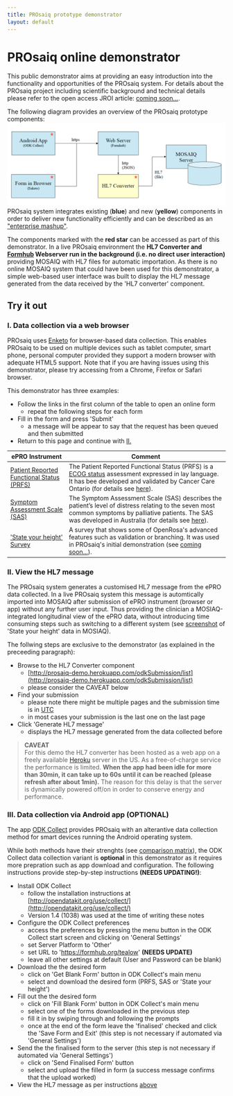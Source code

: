 ```yaml
---
title: PROsaiq prototype demonstrator
layout: default
---
```



# PROsaiq online demonstrator

This public demonstrator aims at providing an easy introduction into the functionality and opportunities of the PROsaiq system. For details about the PROsaiq project including scientific background and technical details please refer to the open access JROI article: [coming soon...](http://jroi.org).

The following diagram provides an overview of the PROsaiq prototype components:
![PROsaiq prototype demonstrator overview](images/prosaiq-demo.png)
PROsaiq system integrates existing (**blue**) and new (**yellow**) components in order to deliver new functionality efficiently and can be described as an ["enterprise mashup"](http://en.wikipedia.org/wiki/Enterprise_mashups).  

The components marked with the **red star** can be accessed as part of this demonstrator. In a live PROsaiq environment the __HL7 Converter and [Formhub](https://formhub.org/) Webserver run in the background (i.e. no direct user interaction)__ providing MOSAIQ with HL7 files for automatic importation. As there is no online MOSAIQ system that could have been used for this demonstrator, a simple web-based user interface was built to display the HL7 message generated from the data received by the 'HL7 converter' component.

<!-- ##Contents
* This will become a table of contents (this text will be scraped).
{:toc} -->

## Try it out

### I. Data collection via a web browser

PROsaiq uses [Enketo](https://enketo.org/) for browser-based data collection. This enables PROsaiq to be used on multiple devices such as tablet computer, smart phone, personal computer provided they support a modern browser with adequate HTML5 support. Note that if you are having issues using this demonstrator, please try accessing from a Chrome, Firefox or Safari browser.

This demonstrator has three examples:  

* Follow the links in the first column of the table to open an online form  
  * repeat the following steps for each form
* Fill in the form and press 'Submit'
  * a message will be appear to say that the request has been queued and then submitted  
* Return to this page and continue with [II.](#ii_view_the_hl7_message)

ePRO Instrument | Comment
---|---
<a href="https://qxrqf.enketo.formhub.org/webform" target="_blank">Patient Reported Functional Status (PRFS)</a>| The Patient Reported Functional Status (PRFS) is a [ECOG status](http://en.wikipedia.org/wiki/ECOG_score) assessment expressed in lay language. It has bee developed and validated by Cancer Care Ontario (for details see [here](https://www.cancercare.on.ca/common/pages/UserFile.aspx?fileId=277285)).
<a href="https://tdr54.enketo.formhub.org/webform" target="_blank">Symptom Assessment Scale (SAS)</a>| The Symptom Assessment Scale (SAS) describes the patient’s level of distress relating to the seven most common symptoms by palliative patients. The SAS was developed in Australia (for details see [here](http://ahsri.uow.edu.au/content/groups/public/@web/@chsd/@pcoc/documents/doc/uow129189.pdf)).
<a href="https://a3lfc.enketo.formhub.org/webform" target="_blank">'State your height' Survey</a>|A survey that shows some of OpenRosa's advanced features such as validation or branching. It was used in PROsaiq's initial demonstration (see [coming soon...](jroi.org)).


### II. View the HL7 message

The PROsaiq system generates a customised HL7 message from the ePRO data collected. In a live PROsaiq system this message is automtically imported into MOSAIQ after submission of ePRO instrument (browser or app) without any further user input. Thus providing the clinician a MOSIAQ-integrated longitudinal view of the ePRO data, without introducing time consuming steps such as switching to a different system (see [screenshot](images/screenhots/mosaiq-state_your_height.png) of 'State your height' data in MOSIAQ).  

The follwing steps are exclusive to the demonstrator (as explained in the preceeding paragraph):

* Browse to the HL7 Converter component  
  * [http://prosaiq-demo.herokuapp.com/odkSubmission/list](http://prosaiq-demo.herokuapp.com/odkSubmission/list)
  * please consider the CAVEAT below
* Find your submission
  * please note there might be multiple pages and the submission time is in [UTC](http://en.wikipedia.org/wiki/Coordinated_Universal_Time)
  * in most cases your submission is the last one on the last page
* Click 'Generate HL7 message'
  * displays the HL7 message generated from the data collected before

> __CAVEAT__  
> For this demo the HL7 converter has been hosted as a web app on a freely available [Heroku](https://www.heroku.com/) server in the US. As a free-of-charge service the performance is limited. __When the app had been idle for more than 30min, it can take up to 60s until it can be reached (please refresh after about 1min).__ The reason for this delay is that the server is dynamically powered off/on in order to conserve energy and performance. 

### III. Data collection via Android app (OPTIONAL)

The app [ODK Collect](http://opendatakit.org/use/collect/) provides PROsaiq with an alterantive data collection method for smart devices running the Android operating system.  

While both methods have their strenghts (see [comparison matrix](https://enketo.org/openrosa)), the ODK Collect data collection variant is __optional__ in this demonstrator as it requires more prepration such as app download and configuration. The following instructions provide step-by-step instructions __(NEEDS UPDATING!)__:

* Install ODK Collect
  * follow the installation instructions at [http://opendatakit.org/use/collect/](http://opendatakit.org/use/collect/)
  * Version 1.4 (1038) was used at the time of writing these notes
* Configure the ODK Collect preferences
  * access the preferences by pressing the menu button in the ODK Collect start screen and clicking on 'General  Settings'
  * set Server Platform to 'Other'
  * set URL to 'https://formhub.org/tealow' __(NEEDS UPDATE)__
  * leave all other settings at default (User and Password can be blank)
* Download the the desired form 
  * click on 'Get Blank Form' button in ODK Collect's main menu
  * select and download the desired form (PRFS, SAS or 'State your height')
* Fill out the the desired form
  * click on 'Fill Blank Form' button in ODK Collect's main menu
  * select one of the forms downloaded in the previous step
  * fill it in by swiping through and following the prompts
  * once at the end of the form leave the 'finalised' checked and click the 'Save Form and Exit' (this step is not necessary if automated via 'General Settings')
* Send the the finalised form to the server (this step is not necessary if automated via 'General Settings')
  * click on 'Send Finalised Form' button
  * select and upload the filled in form (a success message confirms that the upload worked)
* View the HL7 message as per instructions [above](#ii_view_the_hl7_message)



